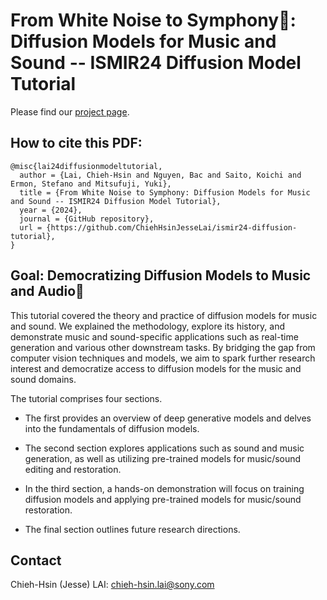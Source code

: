# From White Noise to Symphony🎼: Diffusion Models for Music and Sound -- ISMIR24 Diffusion Model Tutorial

Please find our [project page](https://sites.google.com/view/diffusion-tutorial-ismir24/home).

## How to cite this PDF:

```
@misc{lai24diffusionmodeltutorial,
  author = {Lai, Chieh-Hsin and Nguyen, Bac and Saito, Koichi and Ermon, Stefano and Mitsufuji, Yuki},
  title = {From White Noise to Symphony: Diffusion Models for Music and Sound -- ISMIR24 Diffusion Model Tutorial},
  year = {2024},
  journal = {GitHub repository},
  url = {https://github.com/ChiehHsinJesseLai/ismir24-diffusion-tutorial}, 
}
```

## Goal: Democratizing Diffusion Models to Music and Audio🎼
 This tutorial covered the theory and practice of diffusion models for music and sound. We explained the methodology, explore its history, and demonstrate music and sound-specific applications such as real-time generation and various other downstream tasks. By bridging the gap from computer vision techniques and models, we aim to spark further research interest and democratize access to diffusion models for the music and sound domains. 


The tutorial comprises four sections. 

- The first provides an overview of deep generative models and delves into the fundamentals of diffusion models. 

- The second section explores applications such as sound and music generation, as well as utilizing pre-trained models for music/sound editing and restoration. 

- In the third section, a hands-on demonstration will focus on training diffusion models and applying pre-trained models for music/sound restoration. 

- The final section outlines future research directions.


## Contact
Chieh-Hsin (Jesse) LAI: <a href="chieh-hsin.lai@sony.com">chieh-hsin.lai@sony.com</a>
